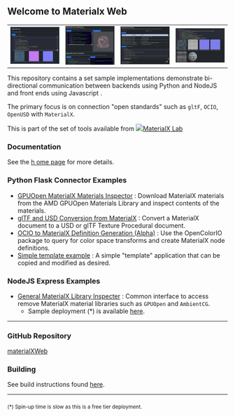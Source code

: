 ## Welcome to Materialx Web

|||||
|:--:|:--:|:--:|:--:|
| <img src="https://raw.githubusercontent.com/kwokcb/materialxWeb/refs/heads/main/flask/gpuopen/images/extract_material_1.png" width=100%> | <img src="https://github.com/kwokcb/materialxWeb/blob/main/flask/converters/images/render_converter_2.png?raw=true" width=100%> | <img src="https://github.com/kwokcb/materialxWeb/raw/main/flask/ocio/images/ocio_mtlx_convert_1.png" width=100%> | <img src="https://github.com/kwokcb/materialxWeb/blob/main/nodejs/materialxLibraryInspector/public/images/ambientCg_download.png?raw=true" width=100%> |

This repository contains a set sample implementations demonstrate bi-directional communication between backends
using Python and NodeJS and front ends using Javascript .

The primary focus is on connection "open standards" such as `gltF`, `OCIO`, `OpenUSD` with `MaterialX`.

This is part of the set of tools available from <a href="https://kwokcb.github.io/MaterialXLab/" target="_blank">
<img src="https://kwokcb.github.io/MaterialXLab/documents/icons/teapot_logo.svg" width=32px>MaterialX Lab</a>

### Documentation

See the <a href="https://kwokcb.github.io/materialxWeb/index.html">h ome page</a> for more details.

### Python Flask Connector Examples

- [GPUOpen MaterialX Materials Inspector](./flask/gpuopen/README.md) : Download MaterialX materials from the AMD GPUOpen Materials Library and inspect contents of the materials.
- [glTF and USD Conversion from MaterialX](./flask/converters/README.md) : Convert a MaterialX document to a USD or glTF Texture Procedural document.
- [OCIO to MaterialX Definition Generation (Alpha)](./flask/ocio/README.md) : Use the OpenColorIO package to query for color space transforms and create MaterialX node definitions.
- [Simple template example](./flask/template/README.md) : A simple "template" application that can be copied and modified as desired.

### NodeJS Express Examples

- [General MaterialX Library Inspecter](./nodejs/materialxLibraryInspector/README.md) : Common interface to access remove MaterialX material libraries such as `GPUOpen` and `AmbientCG`.
    - Sample deployment (*) is available <a href="https://materialx-materials-library-inspector.onrender.com/">here</a>. 

<hr>

### GitHub Repository

<a href="https://github.com/kwokcb/materialxWeb">materialXWeb</a>

### Building

See build instructions found <a href="https://github.com/kwokcb/materialxWeb/blob/main/utilities/README.md">here</a>.

<hr>
<sub>(*) Spin-up time is slow as this is a free tier deployment.</sub>
